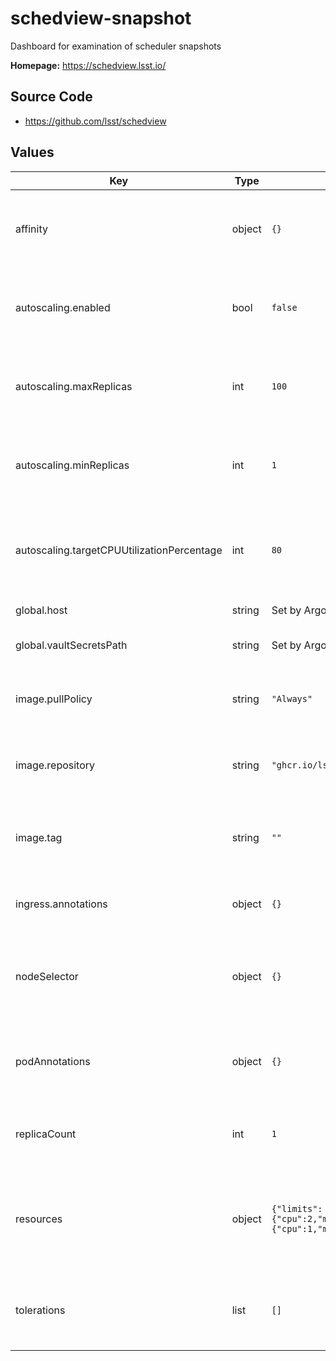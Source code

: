 # schedview-snapshot

Dashboard for examination of scheduler snapshots

**Homepage:** <https://schedview.lsst.io/>

## Source Code

* <https://github.com/lsst/schedview>

## Values

| Key | Type | Default | Description |
|-----|------|---------|-------------|
| affinity | object | `{}` | Affinity rules for the schedview-snapshot deployment pod |
| autoscaling.enabled | bool | `false` | Enable autoscaling of schedview-snapshot deployment |
| autoscaling.maxReplicas | int | `100` | Maximum number of schedview-snapshot deployment pods |
| autoscaling.minReplicas | int | `1` | Minimum number of schedview-snapshot deployment pods |
| autoscaling.targetCPUUtilizationPercentage | int | `80` | Target CPU utilization of schedview-snapshot deployment pods |
| global.host | string | Set by Argo CD | Host name for ingress |
| global.vaultSecretsPath | string | Set by Argo CD | Base path for Vault secrets |
| image.pullPolicy | string | `"Always"` | Pull policy for the schedview-snapshot image |
| image.repository | string | `"ghcr.io/lsst/schedview"` | Image to use in the schedview-snapshot deployment |
| image.tag | string | `""` | Overrides the image tag whose default is the chart appVersion. |
| ingress.annotations | object | `{}` | Additional annotations for the ingress rule |
| nodeSelector | object | `{}` | Node selection rules for the schedview-snapshot deployment pod |
| podAnnotations | object | `{}` | Annotations for the schedview-snapshot deployment pod |
| replicaCount | int | `1` | Number of web deployment pods to start |
| resources | object | `{"limits":{"cpu":2,"memory":"8Gi"},"requests":{"cpu":1,"memory":"4Gi"}}` | Resource limits and requests for the schedview-snapshot deployment pod |
| tolerations | list | `[]` | Tolerations for the schedview-snapshot deployment pod |
